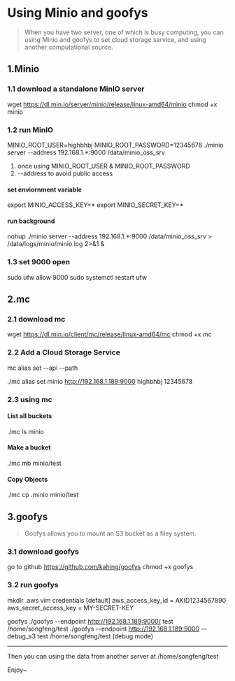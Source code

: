 # Using Minio and goofys
> When you have two server, one of which is busy computing, 
> you can using Minio and goofys to set cloud storage service, 
> and using another computational source.

## 1.Minio

### 1.1 download a standalone MinIO server
wget https://dl.min.io/server/minio/release/linux-amd64/minio
chmod +x minio

### 1.2 run MinIO
MINIO_ROOT_USER=highbhbj  MINIO_ROOT_PASSWORD=12345678 ./minio server --address 192.168.1.*:9000 /data/minio_oss_srv
1. once using MINIO_ROOT_USER & MINIO_ROOT_PASSWORD
2. --address to avoid public access

#### set enviornment variable
export MINIO_ACCESS_KEY=*
export MINIO_SECRET_KEY=*

#### run background
nohup ./minio server --address 192.168.1.*:9000 /data/minio_oss_srv > /data/logs/minio/minio.log 2>&1 &

### 1.3 set 9000 open
sudo ufw allow 9000
sudo systemctl restart ufw

## 2.mc

### 2.1 download mc
wget https://dl.min.io/client/mc/release/linux-amd64/mc
chmod +x mc

### 2.2 Add a Cloud Storage Service
mc alias set <ALIAS> <YOUR-S3-ENDPOINT> <YOUR-ACCESS-KEY> <YOUR-SECRET-KEY> --api <API-SIGNATURE> --path <BUCKET-LOOKUP-TYPE>
  
./mc alias set minio http://192.168.1.189:9000 highbhbj 12345678

### 2.3 using mc

#### List all buckets
./mc ls minio

#### Make a bucket
./mc mb minio/test

#### Copy Objects
./mc cp .minio minio/test

## 3.goofys
> Goofys allows you to mount an S3 bucket as a filey system.

### 3.1 download goofys
go to github https://github.com/kahing/goofys
chmod +x goofys

### 3.2 run goofys
mkdir .aws
vim credentials
[default]
aws_access_key_id = AKID1234567890
aws_secret_access_key = MY-SECRET-KEY

goofys <bucket> <mountpoint>
./goofys --endpoint http://192.168.1.189:9000/ test /home/songfeng/test
./goofys --endpoint http://192.168.1.189:9000 --debug_s3 test /home/songfeng/test (debug mode)

----------

Then you can using the data from another server at /home/songfeng/test

Enjoy~
